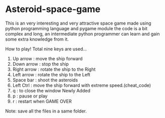 # Asteroid-space-game
This is an very interesting and very attractive space game made using python programming language and pygame module the code is a bit complex and long, an intermediate python programmer can learn and gain some extra knowledge from it.

How to play!
 Total nine keys are used...
 1) Up arrow : move the ship forward
 2) Down arrow : stop the ship
 3) Right arrow : rotate the ship to the Right
 4) Left arrow : rotate the ship to the Left
 5) Space bar : shoot the asteroids
 6) Left Ctrl : move the ship forward with extreme speed.(cheat_code) 
 7) q : to close the window
  Newly Added
 8) p : pause or play
 9) r : restart when GAME OVER

Note: save all the files in a same folder.
